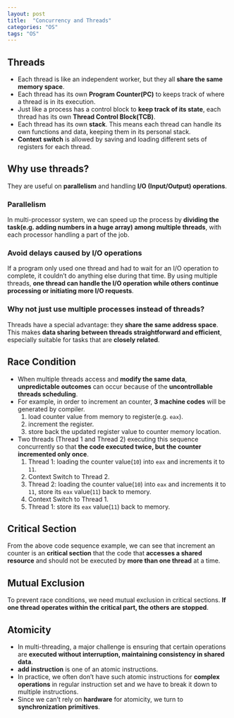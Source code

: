 ```yaml
---
layout: post
title:  "Concurrency and Threads"
categories: "OS"
tags: "OS"
---
```


## Threads

- Each thread is like an independent worker, but they all **share the same memory space**.
- Each thread has its own **Program Counter(PC)** to keeps track of where a thread is in its execution.
- Just like a process has a control block to **keep track of its state**, each thread has its own **Thread Control Block(TCB)**.
- Each thread has its own **stack**. This means each thread can handle its own functions and data, keeping them in its personal stack.
- **Context switch** is allowed by saving and loading different sets of registers for each thread.

## Why use threads?

They are useful on **parallelism** and handling **I/O (Input/Output) operations**.

### Parallelism

In multi-processor system, we can speed up the process by **dividing the task(e.g. adding numbers in a huge array) among multiple threads**, with each processor handling a part of the job.

### Avoid delays caused by I/O operations

If a program only used one thread and had to wait for an I/O operation to complete, it couldn’t do anything else during that time. By using multiple threads, **one thread can handle the I/O operation while others continue processing or initiating more I/O requests**.

### Why not just use multiple processes instead of threads?

Threads have a special advantage: they **share the same address space**. This makes **data sharing between threads straightforward and efficient**, especially suitable for tasks that are **closely related**. 

## Race Condition

- When multiple threads access and **modify the same data**, **unpredictable outcomes** can occur because of the **uncontrollable threads scheduling**.
- For example, in order to increment an counter, **3 machine codes** will be generated by compiler.
  1. load counter value from memory to register(e.g. `eax`).
  2. increment the register.
  3. store back the updated register value to counter memory location.
- Two threads (Thread 1 and Thread 2) executing this sequence concurrently so that **the code executed twice, but the counter incremented only once**.
  1. Thread 1: loading the counter value(`10`) into `eax` and increments it to `11`.
  2. Context Switch to Thread 2.
  3. Thread 2: loading the counter value(`10`) into `eax` and increments it to `11`, store its `eax` value(`11`) back to memory.
  4. Context Switch to Thread 1.
  5. Thread 1: store its `eax` value(`11`) back to memory.

## Critical Section

From the above code sequence example, we can see that increment an counter is an **critical section** that the code that **accesses a shared resource** and should not be executed by **more than one thread** at a time.

## Mutual Exclusion

To prevent race conditions, we need mutual exclusion in critical sections. **If one thread operates within the critical part, the others are stopped**.

## Atomicity

- In multi-threading, a major challenge is ensuring that certain operations are **executed without interruption, maintaining consistency in shared data**. 
- **add instruction** is one of an atomic instructions.
- In practice, we often don’t have such atomic instructions for **complex operations** in regular instruction set and we have to break it down to multiple instructions.
- Since we can’t rely on **hardware** for atomicity, we turn to **synchronization primitives**.
